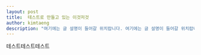 ```yaml
---
layout: post
title:  테스트로 만들고 있는 이것저것
author: kimtaeng
description: "여기에는 글 설명이 들어갈 위치랍니다. 여기에는 글 설명이 들어갈 위치랍니다. 여기에는 글 설명이 들어갈 위치랍니다. "
---
```


테스트테스트테스트